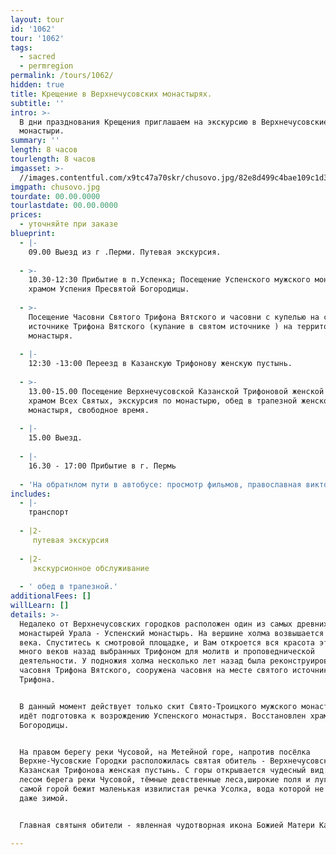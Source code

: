 ```yaml
---
layout: tour
id: '1062'
tour: '1062'
tags:
  - sacred
  - permregion
permalink: /tours/1062/
hidden: true
title: Крещение в Верхнечусовских монастырях.
subtitle: ''
intro: >-
  В дни празднования Крещения приглашаем на экскурсию в Верхнечусовские
  монастыри.
summary: ''
length: 8 часов
tourlength: 8 часов
imgasset: >-
  //images.contentful.com/x9tc47a70skr/chusovo.jpg/82e8d499c4bae109c1d39463cbdaf013/chusovo.jpg
imgpath: chusovo.jpg
tourdate: 00.00.0000
tourlastdate: 00.00.0000
prices:
  - уточняйте при заказе
blueprint:
  - |-
    09.00 Выезд из г .Перми. Путевая экскурсия.
     
  - >-
    10.30-12:30 Прибытие в п.Успенка; Посещение Успенского мужского монастыря с
    храмом Успения Пресвятой Богородицы.
     
  - >-
    Посещение Часовни Святого Трифона Вятского и часовни с купелью на святом
    источнике Трифона Вятского (купание в святом источнике ) на территории
    монастыря.
     
  - |-
    12:30 -13:00 Переезд в Казанскую Трифонову женскую пустынь.
     
  - >-
    13.00-15.00 Посещение Верхнечусовской Казанской Трифоновой женской пустыни с
    храмом Всех Святых, экскурсия по монастырю, обед в трапезной женского
    монастыря, свободное время.
     
  - |-
    15.00 Выезд.
     
  - |-
    16.30 - 17:00 Прибытие в г. Пермь
     
  - 'На обратнлом пути в автобусе: просмотр фильмов, православная викторина.'
includes:
  - |-
    транспорт
     
  - |2-
     путевая экскурсия
     
  - |2-
     экскурсионное обслуживание
     
  - ' обед в трапезной.'
additionalFees: []
willLearn: []
details: >-
  Недалеко от Верхнечусовских городков расположен один из самых древних
  монастырей Урала - Успенский монастырь. На вершине холма возвышается храм 19
  века. Спуститесь к смотровой площадке, и Вам откроется вся красота этих мест,
  много веков назад выбранных Трифоном для молитв и проповеднической
  деятельности. У подножия холма несколько лет назад была реконструирована
  часовня Трифона Вятского, сооружена часовня на месте святого источника
  Трифона.


  В данный момент действует только скит Свято-Троицкого мужского монастыря. Пока
  идёт подготовка к возрождению Успенского монастыря. Восстановлен храм Успения
  Богородицы.


  На правом берегу реки Чусовой, на Метейной горе, напротив посёлка
  Верхне-Чусовские Городки расположилась святая обитель - Верхнечусовская
  Казанская Трифонова женская пустынь. С горы открывается чудесный вид: поросшие
  лесом берега реки Чусовой, тёмные девственные леса,широкие поля и луга. Под
  самой горой бежит маленькая извилистая речка Усолка, вода которой не замерзает
  даже зимой.


  Главная святыня обители - явленная чудотворная икона Божией Матери Казанская.

---
```

